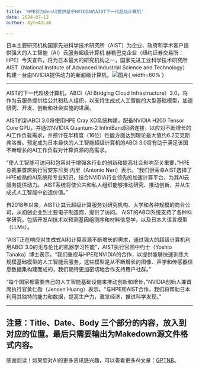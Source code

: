 ```yaml
---
title: 'HPE将为GenAI提供基于NVIDIA的AIST下一代超级计算机'
date: 2024-07-12
author: ByteAILab

---
```


日本主要研究机构国家先进科学技术研究所（AIST）为企业、政府和学术客户提供强大的人工智能（AI）云服务超级计算机
赫勒巴克企业（纽约证券交易所：HPE）今天宣布，将为日本最大的研究机构之一，国家先进工业科学技术研究所AIST（National Institute of Advanced Industrial Science and Technology）构建一台由NVIDIA提供动力的新超级计算机。![图片](https://ai-techpark.com/wp-content/uploads/2024/07/HPE-to-Deliver-960x540.jpg){ width=60% }

---
 AIST的下一代超级计算机，ABCI（AI Bridging Cloud Infrastructure）3.0，将作为云服务提供给公共和私人组织，以支持生成式人工智能的大型基础模型，加速研究、开发、创新和社会实施的进展。

AIST的新ABCI 3.0将使用HPE Cray XD系统构建，配备NVIDIA H200 Tensor Core GPU，并通过NVIDIA Quantum-2 InfiniBand网络连接，以应对不断增长的AI工作负载需求，并预计在半精度（16位）性能方面达到理论最大值约6.2艾克斯弗洛普。预定成为日本最快的人工智能超级计算机的ABCI 3.0将有助于满足该国不断增长的AI工作负载对计算资源的高需求。

“使人工智能可访问和包容对于增强各行业的创新和提高社会影响至关重要，”HPE总裁兼首席执行官安东尼奥·内里（Antonio Neri）表示。“我们很荣幸AIST选择了HPE成熟的AI系统和专业知识，结合NVIDIA行业领先的加速计算平台，为其AI云服务提供动力。 AIST系统将使公共和私人组织能够推动研究、推动创新，并从生成式人工智能中创造价值。”

自2018年以来，AIST让其云超级计算服务对研究机构、大学和各种规模的商业公司，从初创企业到主要电子制造商，提供了访问。 AIST的ABCI系统支持了各种科学研究，包括开发AI技术以预测基因组测序和材料信息学，以及日本大语言模型（LLMs）。

“AIST正在响应对生成式AI和计算资源不断增长的需求，通过强大的超级计算机利用ABCI 3.0的无与伦比的机器学习性能”，AIST执行官田中约士（Yoshio Tanaka）博士表示。“我们重视与HPE和NVIDIA的合作，以提供能够快速训练大规模基础模型的人工智能云服务，这些模型是从不断增长的图像、声学和传感器信息数据集构建而成的，我们期待更加密切地合作支持用户社群。”

“每个国家都需要自己的人工智能基础设施来推动创新和增长，”NVIDIA创始人兼首席执行官黄仁勋（Jensen Huang）表示。“与HPE和AIST合作，我们将帮助日本利用其独特的能力和数据，提高生产力，激发经济，推进科学发现。”

---

注意：Title、Date、Body 三个部分的内容，放入到对应的位置。最后只需要输出为Makedown源文件格式内容。
---
感谢阅读！如果您对AI的更多资讯感兴趣，可以查看更多AI文章：[GPTNB](https://gptnb.com)。